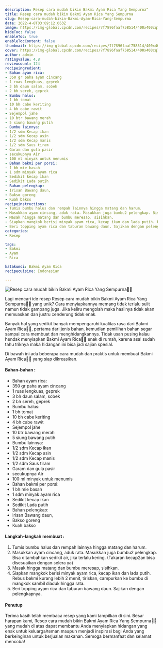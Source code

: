 ```yaml
---
description: Resep cara mudah bikin Bakmi Ayam Rica Yang Sempurna"
title: Resep cara mudah bikin Bakmi Ayam Rica Yang Sempurna
slug: Resep-cara-mudah-bikin-Bakmi-Ayam-Rica-Yang-Sempurna
date: 2022-4-8T03:09:12.063Z
image: https://img-global.cpcdn.com/recipes/7f7896faaf758514/400x400cq70/photo.jpg
hideToc: false
enableToc: true
enableTocContent: false
thumbnail: https://img-global.cpcdn.com/recipes/7f7896faaf758514/400x400cq70/photo.jpg
cover: https://img-global.cpcdn.com/recipes/7f7896faaf758514/400x400cq70/photo.jpg
author: admin
ratingvalue: 4.8
reviewcount: 124
recipeingredient:
- Bahan ayam rica:
- 350 gr paha ayam cincang
- 1 ruas lengkuas, geprek
- 3 bh daun salam, sobek
- 2 bh sereh, geprek
- Bumbu halus:
- 1 bh tomat
- 10 bh cabe keriting
- 4 bh cabe rawit
- Sejempol jahe
- 10 btr bawang merah
- 5 siung bawang putih
- Bumbu lainnya:
- 1/2 sdm Kecap ikan
- 1/2 sdm Kecap asin
- 1/2 sdm Kecap manis
- 1/2 sdm Saus tiram
- Garam dan gula pasir
- secukupnya Air
- 100 ml minyak untuk menumis
- Bahan bakmi per porsi:
- 1 bh mie basah
- 1 sdm minyak ayam rica
- Sedikit kecap ikan
- Sedikit Lada putih
- Bahan pelengkap:
- Irisan Bawang daun,
- Bakso goreng
- Kuah bakso
recipeinstructions:
- Tumis bumbu halus dan rempah lainnya hingga matang dan harum.
- Masukkan ayam cincang, aduk rata. Masukkan juga bumbu2 pelengkap. Bisa ditambahkan sedikit air, jika terlalu kering. (Takaran kecap2an bisa disesuaikan dengan selera ya)
- Masak hingga matang dan bumbu meresap, sisihkan.
- Siapkan mangkok berisi minyak ayam rica, kecap ikan dan lada putih. Rebus bakmi kurang lebih 2 menit, tiriskan, campurkan ke bumbu di mangkok sambil diaduk hingga rata.
- Beri topping ayam rica dan taburan bawang daun. Sajikan dengan pelengkapnya.
categories:
- Resep

tags:
- Bakmi
- Ayam
- Rica

katakunci: Bakmi Ayam Rica
recipecuisine: Indonesian

---
```


![Resep cara mudah bikin Bakmi Ayam Rica Yang Sempurna👩‍🍳](https://img-global.cpcdn.com/recipes/7f7896faaf758514/400x400cq70/photo.jpg)

Lagi mencari ide resep Resep cara mudah bikin Bakmi Ayam Rica Yang Sempurna👩‍🍳 yang unik? Cara menyiapkannya memang tidak terlalu sulit namun tidak gampang juga. Jika keliru mengolah maka hasilnya tidak akan memuaskan dan justru cenderung tidak enak.

Banyak hal yang sedikit banyak mempengaruhi kualitas rasa dari Bakmi Ayam Rica👩‍🍳, pertama dari jenis bahan, kemudian pemilihan bahan segar sampai cara membuat dan menghidangkannya. Tidak usah pusing kalau hendak menyiapkan Bakmi Ayam Rica👩‍🍳 enak di rumah, karena asal sudah tahu triknya maka hidangan ini bisa jadi sajian spesial.

Di bawah ini ada beberapa cara mudah dan praktis untuk membuat Bakmi Ayam Rica👩‍🍳 yang siap dikreasikan.

<!--inarticleads1-->

#### Bahan-bahan :

- Bahan ayam rica:
- 350 gr paha ayam cincang
- 1 ruas lengkuas, geprek
- 3 bh daun salam, sobek
- 2 bh sereh, geprek
- Bumbu halus:
- 1 bh tomat
- 10 bh cabe keriting
- 4 bh cabe rawit
- Sejempol jahe
- 10 btr bawang merah
- 5 siung bawang putih
- Bumbu lainnya:
- 1/2 sdm Kecap ikan
- 1/2 sdm Kecap asin
- 1/2 sdm Kecap manis
- 1/2 sdm Saus tiram
- Garam dan gula pasir
- secukupnya Air
- 100 ml minyak untuk menumis
- Bahan bakmi per porsi:
- 1 bh mie basah
- 1 sdm minyak ayam rica
- Sedikit kecap ikan
- Sedikit Lada putih
- Bahan pelengkap:
- Irisan Bawang daun,
- Bakso goreng
- Kuah bakso

<!--inarticleads2-->

#### Langkah-langkah membuat :

1. Tumis bumbu halus dan rempah lainnya hingga matang dan harum.
1. Masukkan ayam cincang, aduk rata. Masukkan juga bumbu2 pelengkap. Bisa ditambahkan sedikit air, jika terlalu kering. (Takaran kecap2an bisa disesuaikan dengan selera ya)
1. Masak hingga matang dan bumbu meresap, sisihkan.
1. Siapkan mangkok berisi minyak ayam rica, kecap ikan dan lada putih. Rebus bakmi kurang lebih 2 menit, tiriskan, campurkan ke bumbu di mangkok sambil diaduk hingga rata.
1. Beri topping ayam rica dan taburan bawang daun. Sajikan dengan pelengkapnya.

#### Penutup

Terima kasih telah membaca resep yang kami tampilkan di sini. Besar harapan kami, Resep cara mudah bikin Bakmi Ayam Rica Yang Sempurna👩‍🍳 yang mudah di atas dapat membantu Anda menyiapkan hidangan yang enak untuk keluarga/teman maupun menjadi inspirasi bagi Anda yang berkeinginan untuk berjualan makanan. Semoga bermanfaat dan selamat mencoba!